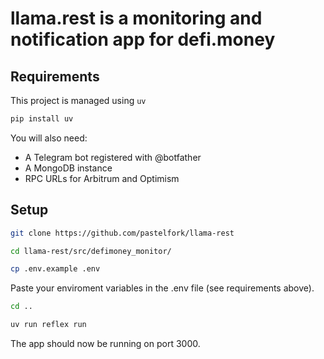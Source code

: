 # llama.rest is a monitoring and notification app for defi.money

## Requirements
This project is managed using `uv`
```bash
pip install uv
```
You will also need:
* A Telegram bot registered with @botfather
* A MongoDB instance
* RPC URLs for Arbitrum and Optimism

## Setup
```bash
git clone https://github.com/pastelfork/llama-rest
```
```bash
cd llama-rest/src/defimoney_monitor/
```
```bash
cp .env.example .env
```
Paste your enviroment variables in the .env file (see requirements above).
```bash
cd ..
```
```bash
uv run reflex run
```
The app should now be running on port 3000.
